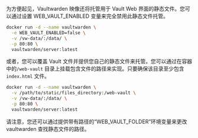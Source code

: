 为方便起见，Vaultwarden 映像还将托管用于 Vault Web 界面的静态文件。您可以通过设置 WEB_VAULT_ENABLED 变量来完全禁用此静态文件托管。

```sh
docker run -d --name vaultwarden \
  -e WEB_VAULT_ENABLED=false \
  -v /vw-data/:/data/ \
  -p 80:80 \
  vaultwarden/server:latest
```
或者，您可以覆盖 Vault 文件并提供您自己的静态文件来托管。您可以通过在容器中的`/web-vault` 目录上挂载包含文件的路径来实现。只要确保该目录至少包含 `index.html` 文件。

```sh
docker run -d --name vaultwarden \
  -v /path/to/static/files_directory:/web-vault \
  -v /vw-data/:/data/ \
  -p 80:80 \
  vaultwarden/server:latest
```

请注意，您还可以通过提供带有路径的“WEB_VAULT_FOLDER”环境变量来更改 vaultwarden 查找静态文件的路径。